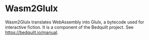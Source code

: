 # Wasm2Glulx

Wasm2Glulx translates WebAssembly into Glulx, a bytecode used for interactive
fiction. It is a component of the Bedquilt project. See
<https://bedquilt.io/manual>.